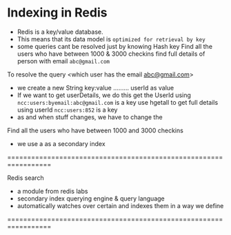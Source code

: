 
# Indexing in Redis
- Redis is a key/value database. 
- This means that its data model is `optimized for retrieval by key`
- some queries cant be resolved just by knowing Hash key
    Find all the users who have between 1000 & 3000 checkins
    find full details of person with email `abc@gmail.com`


To resolve the query <which user has the email abc@gmail.com>
- we create a new String key:value
    <emailId as key> ......... userId as value
- If we want to get userDetails, we do this
    get the UserId using <emailId as key>                                       `ncc:users:byemail:abc@gmail.com` is a key
    use hgetall to get full details using userId                                `ncc:users:852` is a key
- as and when stuff changes, we have to change the 

Find all the users who have between 1000 and 3000 checkins
- we use a <Redis Sorted Set> as a secondary index

================================================================= 

Redis search
- a module from redis labs
- secondary index querying engine & query language
- automatically watches over certain <redis hashes>
    and indexes them in a way we define

=================================================================